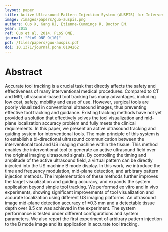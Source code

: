 ```yaml
---
layout: paper
title: Active Ultrasound Pattern Injection System (AUSPIS) for Interventional Tool Guidance
image: /images/papers/guo-auspis.png
authors: Guo X, Kang HJ, Etienne-Cummings R, Boctor EM.
year: 2015
ref: Guo et al. 2014. PLoS ONE.
journal: "PLoS ONE 9(10)"
pdf: /files/papers/guo-auspis.pdf
doi: 10.1371/journal.pone.0104262
---
```


# Abstract
Accurate tool tracking is a crucial task that directly affects the safety and effectiveness of many interventional medical procedures. Compared to CT and MRI, ultrasound-based tool tracking has many advantages, including low cost, safety, mobility and ease of use. However, surgical tools are poorly visualized in conventional ultrasound images, thus preventing effective tool tracking and guidance. Existing tracking methods have not yet provided a solution that effectively solves the tool visualization and mid-plane localization accuracy problem and fully meets the clinical requirements. In this paper, we present an active ultrasound tracking and guiding system for interventional tools. The main principle of this system is to establish a bi-directional ultrasound communication between the interventional tool and US imaging machine within the tissue. This method enables the interventional tool to generate an active ultrasound field over the original imaging ultrasound signals. By controlling the timing and amplitude of the active ultrasound field, a virtual pattern can be directly injected into the US machine B mode display. In this work, we introduce the time and frequency modulation, mid-plane detection, and arbitrary pattern injection methods. The implementation of these methods further improves the target visualization and guiding accuracy, and expands the system application beyond simple tool tracking. We performed ex vitro and in vivo experiments, showing significant improvements of tool visualization and accurate localization using different US imaging platforms. An ultrasound image mid-plane detection accuracy of ±0.3 mm and a detectable tissue depth over 8.5 cm was achieved in the experiment. The system performance is tested under different configurations and system parameters. We also report the first experiment of arbitrary pattern injection to the B mode image and its application in accurate tool tracking.
